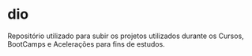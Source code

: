 # dio
Repositório utilizado para subir os projetos utilizados durante os Cursos, BootCamps e Acelerações para fins de estudos.
